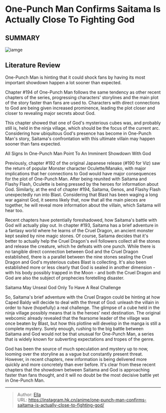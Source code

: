 # One-Punch Man Confirms Saitama Is Actually Close To Fighting God


## SUMMARY 

![iamge](https://static1.srcdn.com/wordpress/wp-content/uploads/2023/10/one-punch-man-confirms-saitama-is-actually-close-to-fighting-god.jpg)

## Literature Review

One-Punch Man is hinting that it could shock fans by having its most important showdown happen a lot sooner than expected.





Chapter #194 of One-Punch Man follows the same tendency as other recent chapters of the series, progressing characters&#39; storylines and the main plot of the story faster than fans are used to. Characters with direct connections to God are being given increased prominence, leading the plot closer and closer to revealing major secrets about God.




          

This chapter showed that one of God&#39;s mysterious cubes was, and probably still is, held in the ninja village, which should be the focus of the current arc. Considering how ubiquitous God&#39;s presence has become in One-Punch Man&#39;s story, Saitama&#39;s confrontation with this ultimate villain may happen sooner than fans expected.


 All Signs In One-Punch Man Point To An Imminent Showdown With God 
          

Previously, chapter #192 of the original Japanese release (#190 for Viz) saw the return of popular Monster character Oculette/Manako, with major implications that her connections to God would have major consequences for the plot of One-Punch Man. After being reunited with Saitama and Flashy Flash, Oculette is being pressed by the heroes for information about God. Similarly, at the end of chapter #194, Saitama, Genos, and Flashy Flash unexpectedly run into Blast. Considering that Blast has been waging a long war against God, it seems likely that, now that all the main pieces are together, he will reveal more information about the villain, which Saitama will hear too.




Recent chapters have potentially foreshadowed, how Saitama&#39;s battle with God will actually play out. In chapter #193, Saitama has a brief adventure in a fantasy world where he learns of the Cruel Dragon, an ancient monster kept sealed by nine magic stones. Of course, Saitama decides that it&#39;s better to actually help the Cruel Dragon&#39;s evil followers collect all the stones and release the creature, which he defeats with one punch. While there is no tangible direct connection between God and the Cruel Dragon established, there is a parallel between the nine stones sealing the Cruel Dragon and God&#39;s mysterious cubes Blast is collecting. It&#39;s also been established more or less clearly that God is sealed in another dimension - with his body possibly trapped in the Moon - and both the Cruel Dragon and God are also the subject of prophecies foretelling disaster.



 Saitama May Unseal God Only To Have A Real Challenge 
          




So, Saitama&#39;s brief adventure with the Cruel Dragon could be hinting at how Caped Baldy will decide to deal with the threat of God: unleash the villain in order to have (hopefully) a real challenge. The glimpse of a cube held in the ninja village possibly means that is the heroes&#39; next destination. The original webcomic already revealed that the fearsome leader of the village was once beaten by Blast, but how this plotline will develop in the manga is still a complete mystery. Surely enough, rushing to the big battle between Saitama and God would not be that unusual for One-Punch Man, a series that is widely known for subverting expectations and tropes of the genre.

God has been the source of much speculation and mystery up to now, looming over the storyline as a vague but constantly present threat. However, in recent chapters, new information is being delivered more quickly and more concretely than ever before. It&#39;s clear from these recent chapters that the showdown between Saitama and God is approaching faster than fans thought, and it will no doubt be the most decisive battle yet in One-Punch Man.






---

> Author: [Ella](https://instagram.hk.cn/)  
> URL: https://instagram.hk.cn/anime/one-punch-man-confirms-saitama-is-actually-close-to-fighting-god/  

